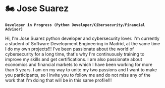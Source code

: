 # 🏍️ Jose Suarez

**`Developer in Progress (Python Developer/Cibersecurity/Financial Advisor)`**

Hi, I'm Jose Suarez python developer and cybersecurity lover. I'm currently a student of Software Development Engineering in Madrid, at the same time I do my own projects!!! I've been passionate about the world of cybersecurity for a long time, that's why I'm continuously training to improve my skills and get certifications. 
I am also passionate about economics and financial markets to which I have been working for more than 5 years. I am on my way to unite my two passions and I want to make you participants, so I invite you to follow me and do not miss any of the work that I'm doing that will be in this same profile!!!


<!--
**w0lfpy/w0lfpy** is a ✨ _special_ ✨ repository because its `README.md` (this file) appears on your GitHub profile.

Here are some ideas to get you started:

- 🔭 I’m currently working on ...
- 🌱 I’m currently learning ...
- 👯 I’m looking to collaborate on ...
- 🤔 I’m looking for help with ...
- 💬 Ask me about ...
- 📫 How to reach me: ...
- 😄 Pronouns: ...
- ⚡ Fun fact: ...
-->
